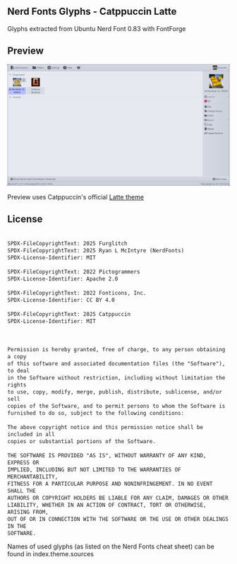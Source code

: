 <!--
SPDX-FileCopyrightText: 2025 Furglitch

SPDX-License-Identifier: MIT
-->

Nerd Fonts Glyphs - Catppuccin Latte
---
Glyphs extracted from Ubuntu Nerd Font 0.83 with FontForge

## Preview
![Main Screen Preview](./preview.png)

Preview uses Catppuccin's official [Latte theme](../../themes/Catppuccin-Latte/README.md)

## License
```

SPDX-FileCopyrightText: 2025 Furglitch
SPDX-FileCopyrightText: 2025 Ryan L McIntyre (NerdFonts)
SPDX-License-Identifier: MIT

SPDX-FileCopyrightText: 2022 Pictogrammers 
SPDX-License-Identifier: Apache 2.0

SPDX-FileCopyrightText: 2022 Fonticons, Inc. 
SPDX-License-Identifier: CC BY 4.0

SPDX-FileCopyrightText: 2025 Catppuccin
SPDX-License-Identifier: MIT



Permission is hereby granted, free of charge, to any person obtaining a copy
of this software and associated documentation files (the "Software"), to deal
in the Software without restriction, including without limitation the rights
to use, copy, modify, merge, publish, distribute, sublicense, and/or sell
copies of the Software, and to permit persons to whom the Software is
furnished to do so, subject to the following conditions:

The above copyright notice and this permission notice shall be included in all
copies or substantial portions of the Software.

THE SOFTWARE IS PROVIDED "AS IS", WITHOUT WARRANTY OF ANY KIND, EXPRESS OR
IMPLIED, INCLUDING BUT NOT LIMITED TO THE WARRANTIES OF MERCHANTABILITY,
FITNESS FOR A PARTICULAR PURPOSE AND NONINFRINGEMENT. IN NO EVENT SHALL THE
AUTHORS OR COPYRIGHT HOLDERS BE LIABLE FOR ANY CLAIM, DAMAGES OR OTHER
LIABILITY, WHETHER IN AN ACTION OF CONTRACT, TORT OR OTHERWISE, ARISING FROM,
OUT OF OR IN CONNECTION WITH THE SOFTWARE OR THE USE OR OTHER DEALINGS IN THE
SOFTWARE.
```

Names of used glyphs (as listed on the Nerd Fonts cheat sheet) can be found in index.theme.sources